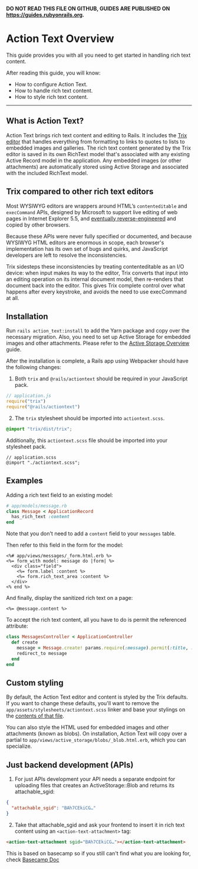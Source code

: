 **DO NOT READ THIS FILE ON GITHUB, GUIDES ARE PUBLISHED ON https://guides.rubyonrails.org.**

Action Text Overview
====================

This guide provides you with all you need to get started in handling
rich text content.

After reading this guide, you will know:

* How to configure Action Text.
* How to handle rich text content.
* How to style rich text content.

--------------------------------------------------------------------------------

What is Action Text?
--------------------

Action Text brings rich text content and editing to Rails. It includes
the [Trix editor](https://trix-editor.org) that handles everything from formatting
to links to quotes to lists to embedded images and galleries.
The rich text content generated by the Trix editor is saved in its own
RichText model that's associated with any existing Active Record model in the application.
Any embedded images (or other attachments) are automatically stored using
Active Storage and associated with the included RichText model.

## Trix compared to other rich text editors

Most WYSIWYG editors are wrappers around HTML’s `contenteditable` and `execCommand` APIs,
designed by Microsoft to support live editing of web pages in Internet Explorer 5.5,
and [eventually reverse-engineered](https://blog.whatwg.org/the-road-to-html-5-contenteditable#history)
and copied by other browsers.

Because these APIs were never fully specified or documented,
and because WYSIWYG HTML editors are enormous in scope, each
browser's implementation has its own set of bugs and quirks,
and JavaScript developers are left to resolve the inconsistencies.

Trix sidesteps these inconsistencies by treating contenteditable
as an I/O device: when input makes its way to the editor, Trix converts that input
into an editing operation on its internal document model, then re-renders
that document back into the editor. This gives Trix complete control over what
happens after every keystroke, and avoids the need to use execCommand at all.

## Installation

Run `rails action_text:install` to add the Yarn package and copy over the necessary migration. Also, you need to set up Active Storage for embedded images and other attachments. Please refer to the [Active Storage Overview](active_storage_overview.html) guide.

After the installation is complete, a Rails app using Webpacker should have the following changes:

1. Both `trix` and `@rails/actiontext` should be required in your JavaScript pack.

```js
// application.js
require("trix")
require("@rails/actiontext")
```

2. The `trix` stylesheet should be imported into `actiontext.scss`.

```scss
@import "trix/dist/trix";
```

Additionally, this `actiontext.scss` file should be imported into your stylesheet pack.

```
// application.scss
@import "./actiontext.scss";
```


## Examples

Adding a rich text field to an existing model:

```ruby
# app/models/message.rb
class Message < ApplicationRecord
  has_rich_text :content
end
```

Note that you don't need to add a `content` field to your `messages` table.

Then refer to this field in the form for the model:

```erb
<%# app/views/messages/_form.html.erb %>
<%= form_with model: message do |form| %>
  <div class="field">
    <%= form.label :content %>
    <%= form.rich_text_area :content %>
  </div>
<% end %>
```

And finally, display the sanitized rich text on a page:

```erb
<%= @message.content %>
```

To accept the rich text content, all you have to do is permit the referenced attribute:

```ruby
class MessagesController < ApplicationController
  def create
    message = Message.create! params.require(:message).permit(:title, :content)
    redirect_to message
  end
end
```

## Custom styling

By default, the Action Text editor and content is styled by the Trix defaults.
If you want to change these defaults, you'll want to remove
the `app/assets/stylesheets/actiontext.scss` linker and base your stylings on
the [contents of that file](https://raw.githubusercontent.com/basecamp/trix/master/dist/trix.css).

You can also style the HTML used for embedded images and other attachments (known as blobs).
On installation, Action Text will copy over a partial to
`app/views/active_storage/blobs/_blob.html.erb`, which you can specialize.

## Just backend development (APIs)

1. For just APIs development your API needs a separate endpoint for uploading files that creates an ActiveStorage::Blob and returns its attachable_sgid:

```json
{
  "attachable_sgid": "BAh7CEkiCG…"
}
```

2. Take that attachable_sgid and ask your frontend to insert it in rich text content using an `<action-text-attachment>` tag:
```html
<action-text-attachment sgid="BAh7CEkiCG…"></action-text-attachment>
```

This is based on basecamp so if you still can't find what you are looking for, check [Basecamp Doc](https://github.com/basecamp/bc3-api/blob/master/sections/rich_text.md)
